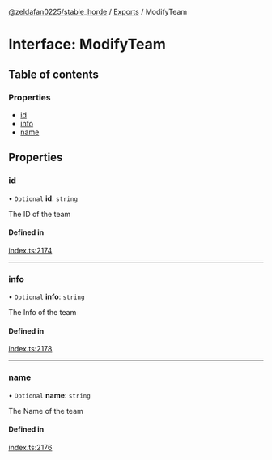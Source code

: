 [@zeldafan0225/stable_horde](../README.md) / [Exports](../modules.md) / ModifyTeam

# Interface: ModifyTeam

## Table of contents

### Properties

- [id](ModifyTeam.md#id)
- [info](ModifyTeam.md#info)
- [name](ModifyTeam.md#name)

## Properties

### id

• `Optional` **id**: `string`

The ID of the team

#### Defined in

[index.ts:2174](https://github.com/ZeldaFan0225/stable_horde/blob/6d32b90/index.ts#L2174)

___

### info

• `Optional` **info**: `string`

The Info of the team

#### Defined in

[index.ts:2178](https://github.com/ZeldaFan0225/stable_horde/blob/6d32b90/index.ts#L2178)

___

### name

• `Optional` **name**: `string`

The Name of the team

#### Defined in

[index.ts:2176](https://github.com/ZeldaFan0225/stable_horde/blob/6d32b90/index.ts#L2176)

